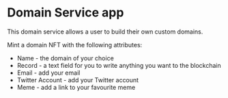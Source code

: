 # Domain Service app
This domain service allows a user to build their own custom domains. 

Mint a domain NFT with the following attributes:
- Name - the domain of your choice
- Record - a text field for you to write anything you want to the blockchain
- Email - add your email
- Twitter Account - add your Twitter account
- Meme - add a link to your favourite meme
